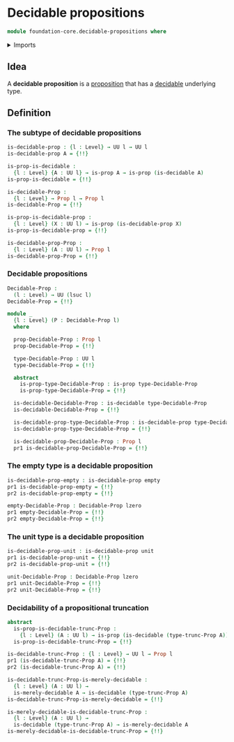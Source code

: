 # Decidable propositions

```agda
module foundation-core.decidable-propositions where
```

<details><summary>Imports</summary>

```agda
open import foundation.coproduct-types
open import foundation.decidable-types
open import foundation.dependent-pair-types
open import foundation.double-negation
open import foundation.negation
open import foundation.propositional-truncations
open import foundation.unit-type
open import foundation.universe-levels

open import foundation-core.cartesian-product-types
open import foundation-core.empty-types
open import foundation-core.function-types
open import foundation-core.functoriality-dependent-pair-types
open import foundation-core.propositions
open import foundation-core.subtypes
```

</details>

## Idea

A **decidable proposition** is a [proposition](foundation-core.propositions.md)
that has a [decidable](foundation.decidable-types.md) underlying type.

## Definition

### The subtype of decidable propositions

```agda
is-decidable-prop : {l : Level} → UU l → UU l
is-decidable-prop A = {!!}

is-prop-is-decidable :
  {l : Level} {A : UU l} → is-prop A → is-prop (is-decidable A)
is-prop-is-decidable = {!!}

is-decidable-Prop :
  {l : Level} → Prop l → Prop l
is-decidable-Prop = {!!}

is-prop-is-decidable-prop :
  {l : Level} (X : UU l) → is-prop (is-decidable-prop X)
is-prop-is-decidable-prop = {!!}

is-decidable-prop-Prop :
  {l : Level} (A : UU l) → Prop l
is-decidable-prop-Prop = {!!}
```

### Decidable propositions

```agda
Decidable-Prop :
  (l : Level) → UU (lsuc l)
Decidable-Prop = {!!}

module _
  {l : Level} (P : Decidable-Prop l)
  where

  prop-Decidable-Prop : Prop l
  prop-Decidable-Prop = {!!}

  type-Decidable-Prop : UU l
  type-Decidable-Prop = {!!}

  abstract
    is-prop-type-Decidable-Prop : is-prop type-Decidable-Prop
    is-prop-type-Decidable-Prop = {!!}

  is-decidable-Decidable-Prop : is-decidable type-Decidable-Prop
  is-decidable-Decidable-Prop = {!!}

  is-decidable-prop-type-Decidable-Prop : is-decidable-prop type-Decidable-Prop
  is-decidable-prop-type-Decidable-Prop = {!!}

  is-decidable-prop-Decidable-Prop : Prop l
  pr1 is-decidable-prop-Decidable-Prop = {!!}
```

### The empty type is a decidable proposition

```agda
is-decidable-prop-empty : is-decidable-prop empty
pr1 is-decidable-prop-empty = {!!}
pr2 is-decidable-prop-empty = {!!}

empty-Decidable-Prop : Decidable-Prop lzero
pr1 empty-Decidable-Prop = {!!}
pr2 empty-Decidable-Prop = {!!}
```

### The unit type is a decidable proposition

```agda
is-decidable-prop-unit : is-decidable-prop unit
pr1 is-decidable-prop-unit = {!!}
pr2 is-decidable-prop-unit = {!!}

unit-Decidable-Prop : Decidable-Prop lzero
pr1 unit-Decidable-Prop = {!!}
pr2 unit-Decidable-Prop = {!!}
```

### Decidability of a propositional truncation

```agda
abstract
  is-prop-is-decidable-trunc-Prop :
    {l : Level} (A : UU l) → is-prop (is-decidable (type-trunc-Prop A))
  is-prop-is-decidable-trunc-Prop = {!!}

is-decidable-trunc-Prop : {l : Level} → UU l → Prop l
pr1 (is-decidable-trunc-Prop A) = {!!}
pr2 (is-decidable-trunc-Prop A) = {!!}

is-decidable-trunc-Prop-is-merely-decidable :
  {l : Level} (A : UU l) →
  is-merely-decidable A → is-decidable (type-trunc-Prop A)
is-decidable-trunc-Prop-is-merely-decidable = {!!}

is-merely-decidable-is-decidable-trunc-Prop :
  {l : Level} (A : UU l) →
  is-decidable (type-trunc-Prop A) → is-merely-decidable A
is-merely-decidable-is-decidable-trunc-Prop = {!!}
```
